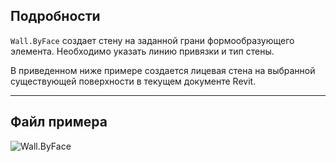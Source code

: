 ## Подробности
`Wall.ByFace` создает стену на заданной грани формообразующего элемента. Необходимо указать линию привязки и тип стены.

В приведенном ниже примере создается лицевая стена на выбранной существующей поверхности в текущем документе Revit.
___
## Файл примера

![Wall.ByFace](./Revit.Elements.Wall.ByFace_img.jpg)

